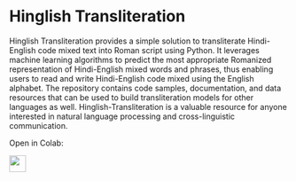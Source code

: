 # Hinglish Transliteration

Hinglish Transliteration provides a simple solution to transliterate Hindi-English code mixed text into Roman script using Python. It leverages machine learning algorithms to predict the most appropriate Romanized representation of Hindi-English mixed words and phrases, thus enabling users to read and write Hindi-English code mixed using the English alphabet. The repository contains code samples, documentation, and data resources that can be used to build transliteration models for other languages as well. Hinglish-Transliteration is a valuable resource for anyone interested in natural language processing and cross-linguistic communication.

Open in Colab: 

<a href="https://colab.research.google.com/drive/1_T3V2-w2zHdfGXjp-W8u1stwVAPiV05c?usp=sharing"><img src="https://colab.research.google.com/img/colab_favicon_256px.png" height="30"/></a>

